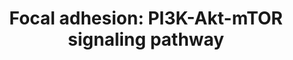 ---
annotations:
- id: PW:0000003
  parent: signaling pathway
  type: Pathway Ontology
  value: signaling pathway
- id: PW:0000648
  parent: signaling pathway
  type: Pathway Ontology
  value: cell adhesion signaling pathway
- id: PW:0000180
  parent: regulatory pathway
  type: Pathway Ontology
  value: mTOR signaling pathway
- id: PW:0000595
  parent: signaling pathway
  type: Pathway Ontology
  value: phosphatidylinositol 3-kinase signaling pathway
authors:
- Zgan
- Khanspers
- MaintBot
- Egonw
- Jmelius
- Mkutmon
- DeSl
- Marvin M2
- Eweitz
citedin:
- link: PMC7653710
  title: Diabetic phenotype in mouse and humans reduces the number of microglia around
    β-amyloid plaques (2020)
- link: PMC7555048
  title: 'Dissecting the Effect of a 3D Microscaffold on the Transcriptome of Neural
    Stem Cells with Computational Approaches: A Focus on Mechanotransduction (2020)'
- link: PMC6657571
  title: Quizalofop-p-Ethyl Induces Adipogenesis in 3T3-L1 Adipocytes (2019)
communities: []
description: 'Cell-matrix adhesions play essential roles in important biological processes
  including cell motility, cell proliferation, cell differentiation, regulation of
  gene expression and cell survival. At the cell-extracellular matrix contact points,
  specialized structures are formed and termed focal adhesions, where bundles of actin
  filaments are anchored to transmembrane receptors of the integrin family through
  a multi-molecular complex of junctional plaque proteins. Some of the constituents
  of focal adhesions participate in the structural link between membrane receptors
  and the actin cytoskeleton, while others are signalling molecules, including different
  protein kinases and phosphatases, their substrates, and various adapter proteins.
  Integrin signaling is dependent upon the non-receptor tyrosine kinase activities
  of the FAK and src proteins as well as the adaptor protein functions of FAK, src
  and Shc to initiate downstream signaling events. These signalling events culminate
  in reorganization of the actin cytoskeleton; a prerequisite for changes in cell
  shape and motility, and gene expression. Similar morphological alterations and modulation
  of gene expression are initiated by the binding of growth factors to their respective
  receptors, emphasizing the considerable crosstalk between adhesion- and growth factor-mediated
  signalling.  Source: KEGG http://www.genome.jp/kegg-bin/show_pathway?org_name=mmu&mapno=04151
  http://www.genome.jp/kegg-bin/show_pathway?org_name=mmu&mapno=04150 http://www.genome.jp/kegg-bin/show_pathway?org_name=mmu&mapno=04152'
last-edited: 2024-02-22
ndex: null
organisms:
- Mus musculus
redirect_from:
- /index.php/Pathway:WP2841
- /instance/WP2841
- /instance/WP2841_r128757
revision: r128757
schema-jsonld:
- '@context': https://schema.org/
  '@id': https://wikipathways.github.io/pathways/WP2841.html
  '@type': Dataset
  creator:
    '@type': Organization
    name: WikiPathways
  description: 'Cell-matrix adhesions play essential roles in important biological
    processes including cell motility, cell proliferation, cell differentiation, regulation
    of gene expression and cell survival. At the cell-extracellular matrix contact
    points, specialized structures are formed and termed focal adhesions, where bundles
    of actin filaments are anchored to transmembrane receptors of the integrin family
    through a multi-molecular complex of junctional plaque proteins. Some of the constituents
    of focal adhesions participate in the structural link between membrane receptors
    and the actin cytoskeleton, while others are signalling molecules, including different
    protein kinases and phosphatases, their substrates, and various adapter proteins.
    Integrin signaling is dependent upon the non-receptor tyrosine kinase activities
    of the FAK and src proteins as well as the adaptor protein functions of FAK, src
    and Shc to initiate downstream signaling events. These signalling events culminate
    in reorganization of the actin cytoskeleton; a prerequisite for changes in cell
    shape and motility, and gene expression. Similar morphological alterations and
    modulation of gene expression are initiated by the binding of growth factors to
    their respective receptors, emphasizing the considerable crosstalk between adhesion-
    and growth factor-mediated signalling.  Source: KEGG http://www.genome.jp/kegg-bin/show_pathway?org_name=mmu&mapno=04151
    http://www.genome.jp/kegg-bin/show_pathway?org_name=mmu&mapno=04150 http://www.genome.jp/kegg-bin/show_pathway?org_name=mmu&mapno=04152'
  keywords:
  - Acaca
  - Akt1
  - Akt1s1
  - Akt2
  - Akt3
  - Angpt1
  - Angpt2
  - Angpt4
  - Atf2
  - Atf4
  - Atf6b
  - Bad
  - Cab39
  - Cab39l
  - Casp9
  - Cdc37
  - Cdkn1a
  - Cdkn1b
  - Chad
  - Chrm1
  - Chrm2
  - Col11a1
  - Col11a2
  - Col1a1
  - Col1a2
  - Col2a1
  - Col3a1
  - Col4a1
  - Col4a2
  - Col4a4
  - Col4a6
  - Col5a1
  - Col5a2
  - Col5a3
  - Col6a2
  - Comp
  - Creb1
  - Creb3
  - Creb3l1
  - Creb3l2
  - Creb3l3
  - Creb3l4
  - Creb5
  - Crtc2
  - Csf1
  - Csf1r
  - Csf3
  - Csf3r
  - Ddit4
  - Efna1
  - Efna2
  - Efna3
  - Efna4
  - Efna5
  - Egf
  - Egfr
  - Eif4b
  - Eif4e
  - Eif4e1b
  - Eif4e2
  - Eif4ebp1
  - Elavl1
  - Epha2
  - Epo
  - Epor
  - F2r
  - Fgf
  - Fgf10
  - Fgf11
  - Fgf12
  - Fgf13
  - Fgf14
  - Fgf15
  - Fgf16
  - Fgf17
  - Fgf18
  - Fgf2
  - Fgf20
  - Fgf21
  - Fgf22
  - Fgf23
  - Fgf3
  - Fgf4
  - Fgf6
  - Fgf7
  - Fgf8
  - Fgf9
  - Fgfr1
  - Fgfr2
  - Fgfr3
  - Fgfr4
  - Figf
  - Flt1
  - Flt4
  - Fn1
  - Foxo1
  - Foxo3
  - Gh
  - Ghr
  - Gm12597
  - Gm15776
  - Gm2436
  - Gm2446
  - Gm5741
  - Gnb1
  - Gnb2
  - Gnb3
  - Gnb4
  - Gng10
  - Gng11
  - Gng12
  - Gng13
  - Gng2
  - Gng3
  - Gng4
  - Gng5
  - Gng7
  - Gng8
  - Gngt1
  - Gngt2
  - Grb2
  - Gsk3b
  - Gys1
  - Gys2
  - Hgf
  - Hif1a
  - Hif2a
  - Hif3a
  - Hmgcr
  - Hras
  - Hsp90aa1
  - Hsp90ab1
  - Hsp90b1
  - Ibsp
  - Ifg1
  - Ifna1
  - Ifna11
  - Ifna12
  - Ifna13
  - Ifna14
  - Ifna2
  - Ifna4
  - Ifna5
  - Ifna6
  - Ifna7
  - Ifna9
  - Ifnab
  - Ifnar1
  - Ifnar2
  - Ifnb1
  - Igf1r
  - Ikbkb
  - Ikbkg
  - Il2
  - Il2ra
  - Il2rb
  - Il2rg
  - Il3ra
  - Il4ra
  - Il6ra
  - Il7r
  - Ins1
  - Ins2
  - Insr
  - Insulin
  - Irs1
  - Irs2
  - Irs3
  - Irs4
  - Itga10
  - Itga11
  - Itga2
  - Itga2b
  - Itga3
  - Itga4
  - Itga5
  - Itga6
  - Itga7
  - Itga8
  - Itga9
  - Itgad
  - Itgae
  - Itgal
  - Itgam
  - Itgav
  - Itgax
  - Itgb1
  - Itgb2
  - Itgb3
  - Itgb4
  - Itgb5
  - Itgb6
  - Itgb7
  - Itgb8
  - Jak1
  - Jak2
  - Jak3
  - Kdr
  - Kik1b4
  - Kit
  - Kitl
  - Kras
  - Lama1
  - Lama2
  - Lama3
  - Lama4
  - Lama5
  - Lamb1-1
  - Lamb2
  - Lamb3
  - Lamc1
  - Lamc2
  - Lamc3
  - Lipe
  - Lpar1
  - Lpar2
  - Lpar3
  - Lpar4
  - Lpar5
  - Lpar6
  - Map2k1
  - Mapk1
  - Mapk2k2
  - Mapk3
  - Mdm2
  - Met
  - Mlst8
  - Mtcp1
  - Mtor
  - 'NO'
  - Ngf
  - Ngfr
  - Nos1
  - Nos2
  - Nos3
  - Nras
  - Osm
  - Osmr
  - Pdgfa
  - Pdgfb
  - Pdgfc
  - Pdgfd
  - Pdgfra
  - Pdgfrb
  - Pdk1
  - Pelo
  - Pfkfb1
  - Pfkfb2
  - Pfkfb3
  - Pfkfb4
  - Pgf
  - Phllp1
  - Phlpp2
  - Pik3c2a
  - Pik3c2b
  - Pik3c2g
  - Pik3ca
  - Pik3cb
  - Pik3cd
  - Pik3cg
  - Pik3ip1
  - Pik3r1
  - Pik3r2
  - Pik3r4
  - Pik3r5
  - Ppargc1a
  - Ppp2ca
  - Ppp2cb
  - Ppp2r1a
  - Ppp2r1b
  - Ppp2r2b
  - Ppp2r2c
  - Ppp2r2d
  - Ppp2r3a
  - Ppp2r3c
  - Ppp2r3d
  - Ppp2r5b
  - Ppp2r5c
  - Ppp2r5d
  - Ppp2r5e
  - Prkaa
  - Prkaa2
  - Prl
  - Prlr
  - Pten
  - Ptk2
  - Rab10
  - Rab11b
  - Rab14
  - Rab2a
  - Rab8a
  - Raf1
  - Reln
  - Rheb
  - Rps6
  - Rps6kb1
  - Rps6kb2
  - Rptor
  - Slc2a1
  - Slc2a2
  - Slc2a3
  - Slc2a4
  - Sos1
  - Spp1
  - Srebf1
  - Stk11
  - Strada
  - Tbc1d1
  - Tcl1
  - Tcl1b1
  - Tcl1b4
  - Tek
  - Thbs1
  - Thbs2
  - Thbs3
  - Thbs4
  - Tnc
  - Tnn
  - Tnr
  - Tnxb
  - Tsc1
  - Tsc2
  - Ulk1
  - Vegfa
  - Vegfb
  - Vegfc
  - Vtn
  - Vwf
  - ppp2r5a
  license: CC0
  name: 'Focal adhesion: PI3K-Akt-mTOR signaling pathway'
seo: CreativeWork
title: 'Focal adhesion: PI3K-Akt-mTOR signaling pathway'
wpid: WP2841
---